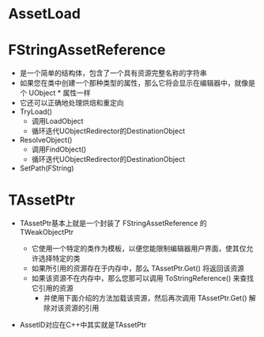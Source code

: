 # AssetLoad
# FStringAssetReference
  - 是一个简单的结构体，包含了一个具有资源完整名称的字符串
  - 如果您在类中创建一个那种类型的属性，那么它将会显示在编辑器中，就像是个 UObject * 属性一样
  - 它还可以正确地处理烘焙和重定向
  - TryLoad()
    - 调用LoadObject
    - 循环迭代UObjectRedirector的DestinationObject
  - ResolveObject()
    - 调用FindObject()
    - 循环迭代UObjectRedirector的DestinationObject
  - SetPath(FString)
# TAssetPtr
- TAssetPtr基本上就是一个封装了 FStringAssetReference 的 TWeakObjectPtr
  - 它使用一个特定的类作为模板，以便您能限制编辑器用户界面，使其仅允许选择特定的类
  - 如果所引用的资源存在于内存中，那么 TAssetPtr.Get() 将返回该资源
  - 如果该资源不在内存中，那么您那可以调用 ToStringReference() 来查找它引用的资源
    - 并使用下面介绍的方法加载该资源，然后再次调用 TAssetPtr.Get() 解除对该资源的引用



- AssetID对应在C++中其实就是TAssetPtr<Template>的数据类型
  - AssetID相当于保存了一份package的path，并没有真正的保存Asset的数据；
  - C++中有FStringAssetReference的类型
  - InAssetId.ToStringReference();
---
# UAssetManager
- 用于管理primary assets和asset bundles，这些东西在runtime的时候很有用
- AssetManager是一个单例的UObject，它提供了在runtime的时候进行查询以及读取Primary Assets的操作
  - 这个东西是原本用于取代ObjectLibraries当前提供的操作的，并且可以对FStreamableManager进行一层封装来处理Async Loading的操作。
  - 引擎内置的asset manager只能提供基本的管理操作，但是一些更加复杂的东西，例如caching需要自己实现。Asset Manager的基本操作如下：
    - Get()：单例的Get操作。
    - ScanPathsForPrimaryAssets(Type, Paths, BaseClass)：
      - 这个函数可以查询特定目录下的某类特定的primary asset
        - 如果在Editor下则直接读取磁盘上的信息
        - 如果在cooked工程中会从asset registry cache中读取asset信息。
    - GetPrimaryAssetPath(PrimaryAssetId) :
      - 获得PrimaryAssetId对应的asset的object path。
    - GetPrimaryAssetIdForPath(StringReference):
      - 获得object path对应的asset的primary asset id信息，以Type:Name的形式。
    - GetPrimaryAssetIdFromData(FAssetData)：
      - 通过FAssetData来获得对应的Type:Name形式的Primary Asset Id。
    - GetPrimaryAssetData(PrimaryAssetId)：同理
    - GetPrimaryAssetDataList(Type)：
      - 返回一个所有对应类型的asset列表。
    - GetPrimaryAssetObject(PrimaryAssetId)：
      - 查询这个对应的UObject是否在内存中。如果这个UObject不再内存中，则返回nullptr。
    - LoadPrimaryAssets(AssetList, BundleState, Callback, Priority)：
      - 异步载入这些primary assets和BundleState所引用的所有其他assets。
      - 返回一个FStreamableHandle的shared_pointer用于追踪，并且在Loading完成后调用回调函数。
    - UnloadPrimaryAssets(AssetList)：
      - 这个函数会调用这些primary assets的GC。
    - ChangeBundleStateForPrimaryAssets(AssetList, Add, Remove)：
      - 这个函数可以用一种更复杂的方式去处理bundle state

- 与AssetRegistry一起用
- UAssetManager :: GetIfValid()
- 具体应用可以参考DataAsset UKismetSystemLibrary::GetObjectFromPrimaryAssetId


---
# Primary Assets
- Primary Assets指的是在游戏中可以进行手动载入/释放的东西。
  - 包括地图文件以及一些游戏相关的物件，例如character classs或者inventory items
- Primary Asset指的是可以针对于UObject::GetPrimaryAssetId()返回一个有效的值的UObject
- 所有在/Game/Maps路径下的Maps会被设为Primary Assets，而所有其他的assets如果需要设定为Primary Assets，都需要手动指定
- 所有的Primary Assets是通过FPrimaryAssetId来进行引用的，FPrimaryAssetId拥有如下的属性：
  - PrimaryAssetType：这指的是一个用于描述物件的逻辑类型的名字，通常是基类的名字。
    - 例如，我们有两个继承自同一个本地类AWeapon的BPAWeaponRangedGrenade_C和AWeaponMeleeHammer_C
    - 那么它们会有同样的PrimaryAssetType——"Weapon"
  - PrimaryAssetName：这指的是用于描述这个asset的名字。通常来说，这就是这个object的名字（short name），但是对于例如说maps来说，这个值就是对应的asset path。
  - PrimaryAssetType:
    - PrimaryAssetName可以组成整个游戏实例中的asset的唯一的描述。
    - 当客户端在和服务端通信的时候，就可以通过这个字符串来确认某个物件。
    - 例如，"Weapon:BattleAxe_Tier2“本质上和”/Game/Items/Weapons/Axes/BattleAxe_Tier2.BattleAxe_Tier2_C"是一样的。
- 在FPrimaryAssetId中分别有两个FName的Tag，分别是PrimaryAssetTypeTag和PrimaryAssetNameTag
  - 因此，当一个Primary Asset被保存了之后，就可以直接在Asset Registry中通过这两个Tag来找到这个Asset
# Secondary Assets
- Secondary Assets指的是其他的那些Assets了，例如贴图和声音等
  - 这一类型的assets是根据Primary Assets来自动进行载入的
# Asset Bundle
- Asset Bundle在Unity中很常见了——总体来说就是显式的primary assets相关的assets列表。
- 从底层来看，一个Bundle本质上其实就是一个FName到TArray<FStringAssetReferences>的map。
  - 每一个bundle都与一个Primary Asset Id相关。但是……这个东西也可以是一个动态的asset。
- 如果需要对普通的Primary Asset生成对应的Asset Bundle
  - 我们需要在自己的Object中加入一个FAssetBundleData的UStruct
  - 并且在进行save操作的时候将这个UStruct进行填充
  - 然后，这些数据就会被写在asset registry tag中，并且在这些asset数据被读取的时候，这个UStruct会被识别并处理。
- AssetBundleMeta Tag可以被设定为确定的AssetPtr或者StringAssetReference。
- 可以通过调用AddDynamicAsset函数来在runtime的时候处理一些特定的Asest Bundle.
- 在Asset Bundle中的任何东西，都会被认为是该primary asset的一部分
  - 这在进行Chunking的时候会非常有用


---
# Asset Registry
- 是一个编辑器子系统，它在编辑器加载资源过程中，异步地收集卸载的资源的信息 FAssetData
  - 该信息存储在内存中，以便编辑器不必加载这些资源就可以创建资源列表
  - 该信息是权威信息，且随着资源在内存中发生改变或者文件在磁盘中发生改变，该信息可以自动更新

- FModuleManager::LoadModuleChecked<FAssetRegistryModule>("AssetRegistry");
- TArray<FAssetData> AssetData;
- const UClass* Class = UStaticMesh::StaticClass();
- AssetRegistryModule.Get().GetAssetsByClass(Class, AssetData);

- 资源注册表是一个存储资源的元数据的系统，允许您搜索及查询这些资源
- 编辑器使用此资源注册表来显示内容浏览器中的信息，但是也可以从游戏性代码使用该注册表，来查找当前没有加载的游戏资源的相关元数据
- 要想使得一个资源的数据是可搜索的，您需要给该属性添加"AssetRegistrySearchable"标签
- 查询资源注册表会返回FAssetData类型的对象，它包含了关于该对象的信息和一个 键-值 对 映射表，该映射表包含了标记为可搜索的属性

# FAssetData
-  A struct to hold important information about an assets found by the Asset Registry
  This struct is transient and should never be serialized
-

# CreateAsset流程
- void SAssetView::AssetRenameCommit
  - SAssetView::CreateAssetFromTemporary
    - UAssetToolsImpl::CreateAsset
      - FAssetToolsModule& AssetToolsModule = FModuleManager::LoadModuleChecked<FAssetToolsModule>("AssetTools");
          - Asset = AssetToolsModule.Get().CreateAsset(InName, PackagePath, AssetClass, Factory, FName("ContentBrowserNewAsset"));
            - SanitizePackageName
            - CanCreateAsset
            - CreatePackage
            - FactoryCreateNew
            - FAssetRegistryModule::AssetCreated(NewObj);
            - UAssetToolsImpl::OnNewCreateRecord(AssetClass, false);
  - RefreshThumbnail
  - TArray<FAssetData> AssetDataList;new(AssetDataList) FAssetData(Asset);
# SaveAsset 流程
- FAssetEditorToolkit里包含了所有asset editing 的函数
  - FAssetEditorToolkit::SaveAsset_Execute
    - TArray<UObject*> ObjectsToSave;   
    - GetSaveableObjects(ObjectsToSave);
    - ObjToSave循环PackagesToSave.Add(Object->GetOutermost());


    - FEditorFileUtils::PromptForCheckoutAndSave
      - 有选择地提示用户应该保存提供的哪些包，然后另外提示用户检出任何一个提供的源代码管理的软件包
      - 如果用户从任一对话框中取消出路，则不保存包
        - 这是可能的用户将会再次提示，如果保存过程因任何原因失败。
        - 在这种情况下，用户将被逐包提示，允许他们重试保存，跳过尝试保存当前包，或者再次取消整个对话框。
        - 如果用户跳过保存未能保存的包，包将被添加到可选的OutFailedPackages数组中，并继续执行。
      - 所有软件包保存（或不保存）后，都提供给用户有关可在磁盘上写入但不在源代码控制中的任何软件包的警告
      - 以及有关哪些软件包未能保存的警告

      - PackagesToSave要保存的包列表。地图和内容包都受支持
      - bCheckDirty如果为true，则只会保存PackagesToSave中脏的包
      - bPromptToSave如果为true，系统将提示用户要保存的包列表，否则保存的所有包都会保存
      - OutFailedPackages [out]如果指定，将填写所有未能成功保存的软件包
      - bAlreadyCheckedOut如果为true，则不会提示用户使用源代码管理对话框
      - bCanBeDeclined如果为true，则除“取消”之外还提供“不保存”选项，该选项不会导致取消返回代码




# UObjectLibrary
- 处理成组的未加载的资源的
- ObjectLibrary 是一个对象，包含了一系列继承共享基类的未加载对象或者未加载对象的FAssetData
- 您可以通过提供一个搜索路径来加载一个UObjectLibrary，它将加载那个路径中的所有资源
- ObjectLibrary->LoadAssetDataFromPath(TEXT("/Game/PathWithAllObjectsOfSameType");
- ObjectLibrary->LoadAssetsFromAssetData();



# FStreamableManager SynchronousLoad
- Streamable Managers负责进行读取物件并将其放在内存中
  - FStreamableManager可以用来处理assets的读取，并且将其在被需要的时候保存在内存中
    - 针对不同的操作，可以有不同的Streamable Manager
  - FStreamableManager可以与FStreamableHandle一起工作，来更好的处理物件在内存中的生命周期
  - FStreamableHandle是一个用于处理assets读取的结构体
    - 通常来讲，在streaming operation会返回一个shared pointer，这个shared pointer就是用于追踪这个结构体的
      - 当一个handle是active的时候，它就可以确保它引用的那些assets是在内存中的了
  - FStreamableHandle从Loading开始就被激活了，当这个handle被显式cancel或者release的时候，将被disactive
  - FStreamableHandle::CancelHandle()是用来中断Loading过程的接口
    - 这个函数被调用后，Loading将会被中断，并且将取消Loading完成过后的所有回调函数
  - FStreamableHandle::ReleaseHandle()可以用来被显示调用
    - 但是当所有的指向这个handle的只能指针被销毁的时候被隐式调用。
  - FStreamableHandle::WaitUntilComplete()将阻断线程，知道所需的asset被成功载入为止
    - 这个函数被调用时，所需的asset的载入优先级将被设为最高（通过将其移到优先级队列的top来实现），并且不会影响其他的异步载入操作
    - 因此通常比LoadObject函数更快。
  - RequestAsyncLoad是基本的stream操作
    - 可以传入一个FStringAssetReference或者一个FStringAssetReference的列表
    - 调用了这个操作之后，引擎会试图去Load这些Assets，并且在Loading完毕之后调用回调函数
    - 同时，这个函数会返回一个Streamable Handle的shared pointer来供后期调用。
  - RequestSyncLoad是RequestAsyncLoad的同步版本
    - 这个函数要么会进行异步载入并且调用WaitUntilComplete函数，要么直接调用LoadObject函数 —— 哪个更快就调哪个
  - LoadSynchronous是另一种Loading的方式，这个函数会返回一个asset，并且这个函数可以有模版安全的版本

- 引用了磁盘上一个资源的 FStringAssetReference ，那么怎样真正地异步加载它哪？
  - FStreamableManager是完成这个处理的最简单方法
    - 首先，您需要创建一个 FStreamableManager ，我建议你把它放到某个全局游戏单例对象中
    - 比如在 DefaultEngine.ini 中使用 GameSingletonClassName 指定的对象
    - 然后，您可以把 StringAssetReference 传给该对象，并启动进行加载
    - SynchronousLoad 将会进行简单的、阻碍加载，并返回该对象
      - 这种方法对于较小的对象可能很好，但是它可能会使您的主线程停顿时间过长
      - 出现那种情况，您将需要使用 RequestAsyncLoad ，它将会异步地加载一组资源，并在完成后调用一个代理
